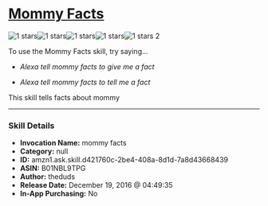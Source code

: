 # [Mommy Facts](http://alexa.amazon.com/#skills/amzn1.ask.skill.d421760c-2be4-408a-8d1d-7a8d43668439)
![1 stars](../../images/ic_star_black_18dp_1x.png)![1 stars](../../images/ic_star_border_black_18dp_1x.png)![1 stars](../../images/ic_star_border_black_18dp_1x.png)![1 stars](../../images/ic_star_border_black_18dp_1x.png)![1 stars](../../images/ic_star_border_black_18dp_1x.png) 2

To use the Mommy Facts skill, try saying...

* *Alexa tell mommy facts to give me a fact*

* *Alexa tell mommy facts to tell me a fact*

This skill tells facts about mommy

***

### Skill Details

* **Invocation Name:** mommy facts
* **Category:** null
* **ID:** amzn1.ask.skill.d421760c-2be4-408a-8d1d-7a8d43668439
* **ASIN:** B01NBL9TPG
* **Author:** theduds
* **Release Date:** December 19, 2016 @ 04:49:35
* **In-App Purchasing:** No
